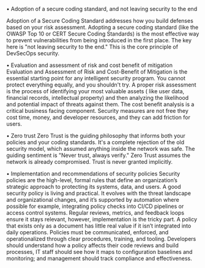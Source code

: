 •	Adoption of a secure coding standard, and not leaving security to the end

Adoption of a Secure Coding Standard addresses how you build defenses based on your risk assessment. Adopting a secure coding standard (like the OWASP Top 10 or CERT Secure Coding Standards) is the most effective way to prevent vulnerabilities from being introduced in the first place. The key here is "not leaving security to the end." This is the core principle of DevSecOps security.


•	Evaluation and assessment of risk and cost benefit of mitigation
Evaluation and Assessment of Risk and Cost-Benefit of Mitigation is the essential starting point for any intelligent security program. You cannot protect everything equally, and you shouldn't try. A proper risk assessment is the process of identifying your most valuable assets ( like user data, financial records, intellectual property) and then analyzing the likelihood and potential impact of threats against them. The cost benefit analysis is a critical business facing component. Security measures are not free they cost time, money, and developer resources, and they can add friction for users.

•	Zero trust
Zero Trust is the guiding philosophy that informs both your policies and your coding standards. It's a complete rejection of the old security model, which assumed anything inside the network was safe. The guiding sentiment is "Never trust, always verify."
Zero Trust assumes the network is already compromised. Trust is never granted implicitly.


•	Implementation and recommendations of security policies
Security policies are the high-level, formal rules that define an organization’s strategic approach to protecting its systems, data, and users. A good security policy is living and practical. It evolves with the threat landscape and organizational changes, and it’s supported by automation where possible for example, integrating policy checks into CI/CD pipelines or access control systems. Regular reviews, metrics, and feedback loops ensure it stays relevant, however, implementation is the tricky part. A policy that exists only as a document has little real value if it isn’t integrated into daily operations. Policies must be communicated, enforced, and operationalized through clear procedures, training, and tooling. Developers should understand how a policy affects their code reviews and build processes, IT staff should see how it maps to configuration baselines and monitoring; and management should track compliance and effectiveness.
